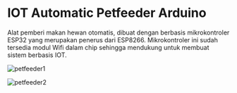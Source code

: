 # IOT Automatic Petfeeder Arduino
 Alat pemberi makan hewan otomatis, dibuat dengan berbasis mikrokontroler ESP32 yang merupakan penerus dari ESP8266. Mikrokontroler ini sudah tersedia modul Wifi dalam chip sehingga mendukung untuk membuat sistem berbasis IOT.

![petfeeder1](https://github.com/arpritanto/IOT-Automatic-Petfeeder-Arduino/assets/130622117/bdf21a8e-cf00-4962-b648-ee9345d97203)

![petfeeder2](https://github.com/arpritanto/IOT-Automatic-Petfeeder-Arduino/assets/130622117/21cbe652-afd5-4e6e-9365-a392c57a8cfa)
